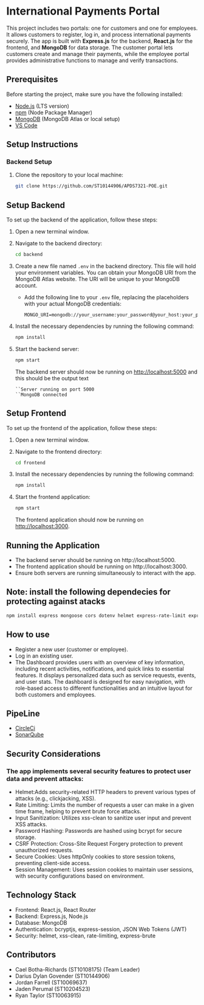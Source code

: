 # International Payments Portal

This project includes two portals: one for customers and one for employees. It allows customers to register, log in, and process international payments securely. The app is built with **Express.js** for the backend, **React.js** for the frontend, and **MongoDB** for data storage. The customer portal lets customers create and manage their payments, while the employee portal provides administrative functions to manage and verify transactions.

## Prerequisites

Before starting the project, make sure you have the following installed:

- [Node.js](https://nodejs.org/) (LTS version)
- [npm](https://www.npmjs.com/) (Node Package Manager)
- [MongoDB](https://www.mongodb.com/) (MongoDB Atlas or local setup)
- [VS Code](https://code.visualstudio.com/)



## Setup Instructions

### Backend Setup

1. Clone the repository to your local machine:
   ```bash
   git clone https://github.com/ST10144906/APDS7321-POE.git

   
## Setup Backend

To set up the backend of the application, follow these steps:

1. Open a new terminal window.
2. Navigate to the backend directory:

   ```bash
   cd backend
   ```

3. Create a new file named `.env` in the backend directory. This file will hold your environment variables. You can obtain your MongoDB URI from the MongoDB Atlas website. The URI will be unique to your MongoDB account.

   - Add the following line to your `.env` file, replacing the placeholders with your actual MongoDB credentials:

     ```plaintext
     MONGO_URI=mongodb://your_username:your_password@your_host:your_port/your_database_name
     ```

4. Install the necessary dependencies by running the following command:

   ```bash
   npm install
   ```

5. Start the backend server:

   ```bash
   npm start
   ```

   The backend server should now be running on [http://localhost:5000](http://localhost:5000) and this should be the output text
   ```
   ``Server running on port 5000
   ``MongoDB connected
   ```

## Setup Frontend

To set up the frontend of the application, follow these steps:

1. Open a new terminal window.
2. Navigate to the frontend directory:

   ```bash
   cd frontend
   ```

3. Install the necessary dependencies by running the following command:

   ```bash
   npm install
   ```

4. Start the frontend application:

   ```bash
   npm start
   ```

   The frontend application should now be running on [http://localhost:3000](http://localhost:3000).

## Running the Application
- The backend server should be running on http://localhost:5000.
- The frontend application should be running on http://localhost:3000.
- Ensure both servers are running simultaneously to interact with the app.


## Note: install the following dependecies for protecting against atacks

```bash 
npm install express mongoose cors dotenv helmet express-rate-limit express-session xss-clean express-brute morgan bcryptjs
```

## How to use
- Register a new user (customer or employee).
- Log in an existing user.
- The Dashboard provides users with an overview of key information, including recent activities, notifications, and quick links to essential features. It displays personalized data such as service requests, events, and user stats. The dashboard is designed for easy navigation, with role-based access to different functionalities and an intuitive layout for both customers and employees.

## PipeLine 
- [CircleCi](https://circleci.com/)
- [SonarQube](https://sonarcloud.io/)

## Security Considerations
### The app implements several security features to protect user data and prevent attacks:

- Helmet:Adds security-related HTTP headers to prevent various types of attacks (e.g., clickjacking, XSS).
- Rate Limiting: Limits the number of requests a user can make in a given time frame, helping to prevent brute force attacks.
- Input Sanitization: Utilizes xss-clean to sanitize user input and prevent XSS attacks.
- Password Hashing: Passwords are hashed using bcrypt for secure storage.
- CSRF Protection: Cross-Site Request Forgery protection to prevent unauthorized requests.
- Secure Cookies: Uses httpOnly cookies to store session tokens, preventing client-side access.
- Session Management: Uses session cookies to maintain user sessions, with security configurations based on environment.

## Technology Stack
- Frontend: React.js, React Router
- Backend: Express.js, Node.js
- Database: MongoDB
- Authentication: bcryptjs, express-session, JSON Web Tokens (JWT)
- Security: helmet, xss-clean, rate-limiting, express-brute

## Contributors
- Cael Botha-Richards (ST10108175) (Team Leader) 
- Darius Dylan Govender (ST10144906)
- Jordan Farrell (ST10069637)  
- Jaden Perumal (ST10204523)  
- Ryan Taylor (ST10063915) 
